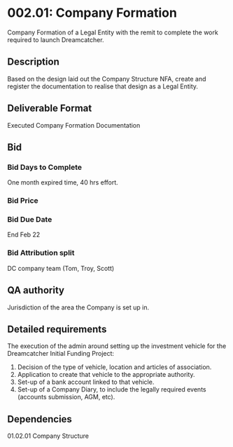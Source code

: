# 002.01: Company Formation 

Company Formation of a Legal Entity with the remit to complete the work required to launch Dreamcatcher.

## Description

Based on the design laid out the Company Structure NFA, create and register the documentation to realise that design as a Legal Entity.

## Deliverable Format

Executed Company Formation Documentation

## Bid 

### Bid Days to Complete

One month expired time, 40 hrs effort.

### Bid Price

### Bid Due Date

End Feb 22

### Bid Attribution split

DC company team (Tom, Troy, Scott)

## QA authority

Jurisdiction of the area the Company is set up in.

## Detailed requirements

The execution of the admin around setting up the investment vehicle for the Dreamcatcher Initial Funding Project:

1. Decision of the type of vehicle, location and articles of association.
2. Application to create that vehicle to the appropriate authority.
3. Set-up of a bank account linked to that vehicle.
4. Set-up of a Company Diary, to include the legally required events (accounts submission, AGM, etc).


## Dependencies

01.02.01 Company Structure

